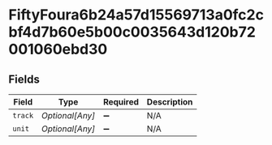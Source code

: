 # FiftyFoura6b24a57d15569713a0fc2cbf4d7b60e5b00c0035643d120b72001060ebd30


## Fields

| Field              | Type               | Required           | Description        |
| ------------------ | ------------------ | ------------------ | ------------------ |
| `track`            | *Optional[Any]*    | :heavy_minus_sign: | N/A                |
| `unit`             | *Optional[Any]*    | :heavy_minus_sign: | N/A                |